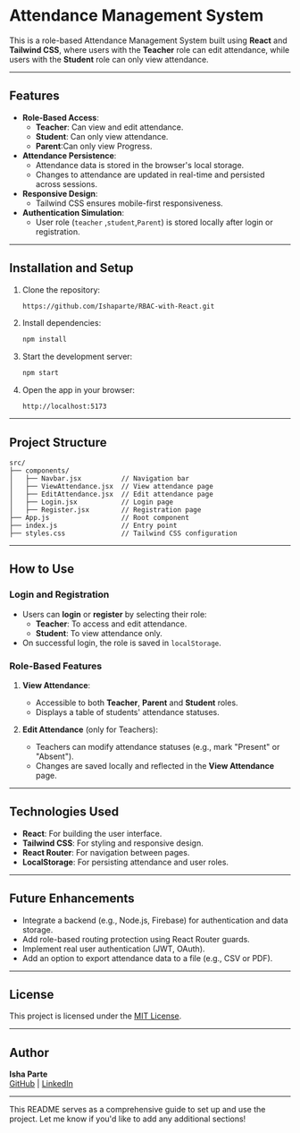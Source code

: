 # Attendance Management System

This is a role-based Attendance Management System built using **React** and **Tailwind CSS**, where users with the **Teacher** role can edit attendance, while users with the **Student** role can only view attendance.

---

## Features

- **Role-Based Access**:
  - **Teacher**: Can view and edit attendance.
  - **Student**: Can only view attendance.
  - **Parent**:Can only view Progress.
- **Attendance Persistence**:
  - Attendance data is stored in the browser's local storage.
  - Changes to attendance are updated in real-time and persisted across sessions.
- **Responsive Design**:
  - Tailwind CSS ensures mobile-first responsiveness.
- **Authentication Simulation**:
  - User role (`teacher` ,`student`,`Parent`) is stored locally after login or registration.

---

## Installation and Setup

1. Clone the repository:
   ```bash
   https://github.com/Ishaparte/RBAC-with-React.git
   ```

2. Install dependencies:
   ```bash
   npm install
   ```

3. Start the development server:
   ```bash
   npm start
   ```

4. Open the app in your browser:
   ```
   http://localhost:5173
   ```

---

## Project Structure

```
src/
├── components/
│   ├── Navbar.jsx          // Navigation bar
│   ├── ViewAttendance.jsx  // View attendance page
│   ├── EditAttendance.jsx  // Edit attendance page
│   ├── Login.jsx           // Login page
│   ├── Register.jsx        // Registration page
├── App.js                  // Root component
├── index.js                // Entry point
├── styles.css              // Tailwind CSS configuration
```

---

## How to Use

### Login and Registration

- Users can **login** or **register** by selecting their role:
  - **Teacher**: To access and edit attendance.
  - **Student**: To view attendance only.
- On successful login, the role is saved in `localStorage`.

### Role-Based Features

1. **View Attendance**:
   - Accessible to both **Teacher**, **Parent** and **Student** roles.
   - Displays a table of students' attendance statuses.

2. **Edit Attendance** (only for Teachers):
   - Teachers can modify attendance statuses (e.g., mark "Present" or "Absent").
   - Changes are saved locally and reflected in the **View Attendance** page.

---

## Technologies Used

- **React**: For building the user interface.
- **Tailwind CSS**: For styling and responsive design.
- **React Router**: For navigation between pages.
- **LocalStorage**: For persisting attendance and user roles.

---



## Future Enhancements

- Integrate a backend (e.g., Node.js, Firebase) for authentication and data storage.
- Add role-based routing protection using React Router guards.
- Implement real user authentication (JWT, OAuth).
- Add an option to export attendance data to a file (e.g., CSV or PDF).

---

## License

This project is licensed under the [MIT License](LICENSE).

---



## Author

**Isha Parte**  
[GitHub]((https://github.com/Ishaparte)) | [LinkedIn]((https://www.linkedin.com/in/isha-parte-6b4a86249/))

---

This README serves as a comprehensive guide to set up and use the project. Let me know if you'd like to add any additional sections!
